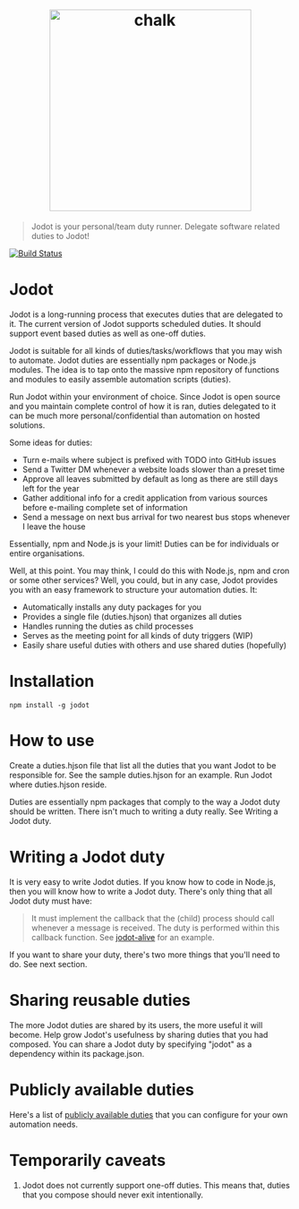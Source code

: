 
<h1 align="center">
	<img width="360" src="https://cdn.rawgit.com/jodot/assets/v1.1/JodotLogoMedium.png" alt="chalk">
</h1>

> Jodot is your personal/team duty runner. Delegate software related duties to Jodot!

[![Build Status](https://travis-ci.org/jodot/jodot.svg?branch=master)](https://travis-ci.org/jodot/jodot)

Jodot
=====

Jodot is a long-running process that executes duties that are delegated to it.
The current version of Jodot supports scheduled duties. It should support event
based duties as well as one-off duties.

Jodot is suitable for all kinds of duties/tasks/workflows that you may wish to
automate. Jodot duties are essentially npm packages or Node.js modules. The idea
is to tap onto the massive npm repository of functions and modules to easily
assemble automation scripts (duties).

Run Jodot within your environment of choice. Since Jodot is open source and you
maintain complete control of how it is ran, duties delegated to it can be much
more personal/confidential than automation on hosted solutions.

Some ideas for duties:

* Turn e-mails where subject is prefixed with TODO into GitHub issues
* Send a Twitter DM whenever a website loads slower than a preset time
* Approve all leaves submitted by default as long as there are still days left
  for the year
* Gather additional info for a credit application from various sources before
  e-mailing complete set of information
* Send a message on next bus arrival for two nearest bus stops whenever I leave
  the house

Essentially, npm and Node.js is your limit! Duties can be for individuals or
entire organisations.

Well, at this point. You may think, I could do this with Node.js, npm and cron
or some other services? Well, you could, but in any case, Jodot provides you
with an easy framework to structure your automation duties. It:

 * Automatically installs any duty packages for you
 * Provides a single file (duties.hjson) that organizes all duties
 * Handles running the duties as child processes
 * Serves as the meeting point for all kinds of duty triggers (WIP)
 * Easily share useful duties with others and use shared duties (hopefully)

Installation
============
```
npm install -g jodot
```

How to use
==========

Create a duties.hjson file that list all the duties that you want Jodot to be
responsible for. See the sample duties.hjson for an example. Run Jodot where
duties.hjson reside.

Duties are essentially npm packages that comply to the way a Jodot duty should
be written. There isn't much to writing a duty really. See Writing a Jodot duty.

Writing a Jodot duty
====================

It is very easy to write Jodot duties. If you know how to code in Node.js, then
you will know how to write a Jodot duty. There's only thing that all Jodot duty
must have:

>It must implement the callback that the (child) process should call whenever
a message is received. The duty is performed within this callback function.
See [jodot-alive] for an example.

If you want to share your duty, there's two more things that you'll need to do.
See next section.

Sharing reusable duties
=======================

The more Jodot duties are shared by its users, the more useful it will become.
Help grow Jodot's usefulness by sharing duties that you had composed. You can
share a Jodot duty by specifying "jodot" as a dependency within its package.json.

Publicly available duties
=========================

Here's a list of [publicly available duties] that you can configure for your
own automation needs.

Temporarily caveats
===================

1. Jodot does not currently support one-off duties. This means that, duties that
 you compose should never exit intentionally.

[jodot-alive]: <https://github.com/jodot/jodot-alive>
[publicly available duties]:https://www.npmjs.com/browse/depended/jodot
